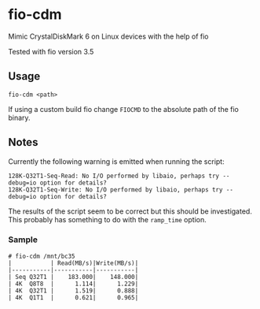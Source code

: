 # fio-cdm

Mimic CrystalDiskMark 6 on Linux devices with the help of fio

Tested with fio version 3.5

## Usage

```
fio-cdm <path>
```

If using a custom build fio change `FIOCMD` to the absolute path of the fio binary.


## Notes

Currently the following warning is emitted when running the script:

```
128K-Q32T1-Seq-Read: No I/O performed by libaio, perhaps try --debug=io option for details?
128K-Q32T1-Seq-Write: No I/O performed by libaio, perhaps try --debug=io option for details?
```

The results of the script seem to be correct but this should be investigated.
This probably has something to do with the `ramp_time` option.

### Sample

```
# fio-cdm /mnt/bc35
|           | Read(MB/s)|Write(MB/s)|
|-----------|-----------|-----------|
| Seq Q32T1 |    183.000|    148.000|
| 4K  Q8T8  |      1.114|      1.229|
| 4K  Q32T1 |      1.519|      0.888|
| 4K  Q1T1  |      0.621|      0.965|
```
